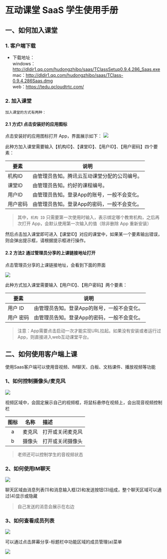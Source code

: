 # 互动课堂 SaaS 学生使用手册

## 一、如何加入课堂

### 1. 客户端下载
* 下载地址：      
	windows：http://dldir1.qq.com/hudongzhibo/saas/TClassSetup0.9.4.286_Saas.exe   
 	mac：http://dldir1.qq.com/hudongzhibo/saas/TClass-0.9.4.286Saas.dmg          
	web：https://tedu.qcloudtrtc.com/     

### 2. 加入课堂
	加入课堂的方式有两种：

#### 2.1 方式1 点击安装好的应用图标

点击安装好的应用图标打开 App，界面展示如下：
![](https://main.qcloudimg.com/raw/49bb925a1cf8c37c15e2e56982ffb4ed.png)

此种方加入课堂需要输入【机构ID】、【课堂ID】、【用户ID】、【用户密码】四个要素：

要素 | 说明
--------- | ---------
机构ID | 由管理员告知。腾讯云互动课堂分配的公司编号。
课堂ID | 由管理员告知。约好的课程编号。
用户ID | 由管理员告知。登录App的账号，一般不会变化。
用户密码 | 由管理员告知。登录App的密码，一般不会变化。

> 其中，`机构 ID` 只需要第一次使用时输入，表示绑定哪个教育机构，之后再次打开 App，会默认使用第一次输入的值（除非删除 App 重新安装）

然后点击加入课堂即可进入【课堂ID】对应的课堂中，如果某一个要素输出错误，则会弹出提示框，请根据提示框进行操作。


#### 2.2 方法2 通过管理员分享的上课链接地址打开

点击管理员分享的上课链接地址，会看到下面的界面

![](https://main.qcloudimg.com/raw/c731c52ec6d348dcda829b319d2cd21f.png)

此种方式加入课堂需要输入【用户ID】、【用户密码】两个要素：

要素 | 说明
--------- | ---------
用户 ID | 由管理员告知。登录App的账号，一般不会变化。
用户 密码 | 由管理员告知。登录App的密码，一般不会变化。


>注意：App需要点击启动一次才能实现URL拉起。如果没有安装或者运行过App，则直接进入web互动课堂平台。






## 二、如何使用客户端上课
使用Saas客户端可以使用音视频、IM聊天、白板、文档课件、播放视频等功能


### 1、如何控制摄像头/麦克风

![](https://main.qcloudimg.com/raw/a1acb4431ec3b4d211c2358bd895707d.png)

视频区域中，会固定展示自己的视频框，将鼠标悬停在视频上，会出现音视频控制栏

图标|名称|描述
:--:|:--:|:--
a| 麦克风 | 打开或关闭麦克风
b| 摄像头 | 打开或关闭摄像头

> 老师还可以控制学生的音视频状态

### 2、如何使用IM聊天

![](https://main.qcloudimg.com/raw/b65b96859859e1883e11a4dfa24b0a7f.png)

聊天区域由消息列表(1)和消息输入框(2)和发送按钮(3)组成，整个聊天区域可以通过(4)显示或隐藏

> 自己发送的消息会展示在右边

### 3、如何查看成员列表

![](https://main.qcloudimg.com/raw/50ee432249413e0e0ae1a6d3e3bf0baf.png)

可以通过点击屏幕分享-标题栏中功能区域的成员管理(a)菜单

![](https://main.qcloudimg.com/raw/e076c18690ff0390214dd0a697ab0a14.png)

